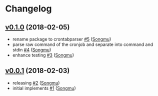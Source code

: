 # Changelog

## [v0.1.0](https://github.com/Songmu/crontab/compare/v0.0.1...v0.1.0) (2018-02-05)

* rename package to crontabparser [#5](https://github.com/Songmu/crontab/pull/5) ([Songmu](https://github.com/Songmu))
* parse raw command of the cronjob and separate into command and stdin [#4](https://github.com/Songmu/crontab/pull/4) ([Songmu](https://github.com/Songmu))
* enhance testing [#3](https://github.com/Songmu/crontab/pull/3) ([Songmu](https://github.com/Songmu))

## [v0.0.1](https://github.com/Songmu/crontab/compare/a152867ea80f...v0.0.1) (2018-02-03)

* releasing [#2](https://github.com/Songmu/crontab/pull/2) ([Songmu](https://github.com/Songmu))
* initial implements [#1](https://github.com/Songmu/crontab/pull/1) ([Songmu](https://github.com/Songmu))
